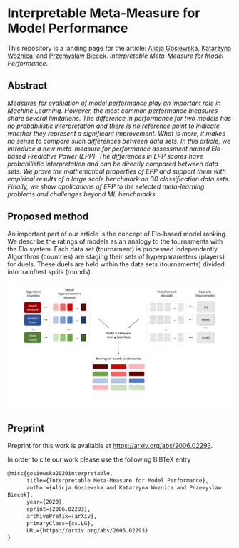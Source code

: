 # Interpretable Meta-Measure for Model Performance

This repository is a landing page for  the article: [Alicja Gosiewska](https://www.linkedin.com/in/alicja-gosiewska/), [Katarzyna Woźnica](https://www.linkedin.com/in/katarzyna-wo%C5%BAnica/), and [Przemysław Biecek](https://www.linkedin.com/in/pbiecek/). *Interpretable Meta-Measure for Model Performance*. 


## Abstract 

*Measures for evaluation of model performance play an important role in Machine Learning. However, the most common performance measures share several limitations. The difference in performance for two models has no probabilistic interpretation and there is no reference point to indicate whether they represent a significant improvement. What is more, it makes no sense to compare such differences between data sets. In this article, we introduce a new meta-measure for performance assessment named Elo-based Predictive Power (EPP). The differences in EPP scores have probabilistic interpretation and can be directly compared between data sets. We prove the mathematical properties of EPP and support them with empirical results of a large scale benchmark on 30 classification data sets. Finally, we show applications of EPP to the selected meta-learning problems and challenges beyond ML benchmarks.*

## Proposed method

An important part of our article is the concept of Elo-based model ranking. We describe the ratings of models as an analogy to the tournaments with the Elo system. Each data set (tournament) is processed independently. Algorithms (countries) are staging their sets of hyperparameters (players) for duels. These duels are held within the data sets (tournaments) divided into train/test splits (rounds).

<img src="figures/ELO.png" width=800>



## Preprint

Preprint for this work is avaliable at https://arxiv.org/abs/2006.02293.

In order to cite our work please use the following BiBTeX entry

```
@misc{gosiewska2020interpretable,
      title={Interpretable Meta-Measure for Model Performance}, 
      author={Alicja Gosiewska and Katarzyna Woznica and Przemyslaw Biecek},
      year={2020},
      eprint={2006.02293},
      archivePrefix={arXiv},
      primaryClass={cs.LG},
      URL={https://arxiv.org/abs/2006.02293}
}
```